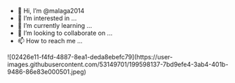 - 👋 Hi, I’m @malaga2014
- 👀 I’m interested in ...
- 🌱 I’m currently learning ...
- 💞️ I’m looking to collaborate on ...
- 📫 How to reach me ...

<!---
malaga2014/malaga2014 is a ✨ special ✨ repository because its `README.md` (this file) appears on your GitHub profile.
You can click the Preview link to take a look at your changes.
--->![02426e11-f4fd-4887-8ea1-deda8ebefc79](https://user-images.githubusercontent.com/53149701/199598137-7bd9efe4-3ab4-401b-9486-86e83e000501.jpeg)


